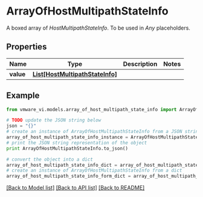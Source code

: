 # ArrayOfHostMultipathStateInfo

A boxed array of *HostMultipathStateInfo*. To be used in *Any* placeholders. 

## Properties
Name | Type | Description | Notes
------------ | ------------- | ------------- | -------------
**value** | [**List[HostMultipathStateInfo]**](HostMultipathStateInfo.md) |  | 

## Example

```python
from vmware_vi.models.array_of_host_multipath_state_info import ArrayOfHostMultipathStateInfo

# TODO update the JSON string below
json = "{}"
# create an instance of ArrayOfHostMultipathStateInfo from a JSON string
array_of_host_multipath_state_info_instance = ArrayOfHostMultipathStateInfo.from_json(json)
# print the JSON string representation of the object
print ArrayOfHostMultipathStateInfo.to_json()

# convert the object into a dict
array_of_host_multipath_state_info_dict = array_of_host_multipath_state_info_instance.to_dict()
# create an instance of ArrayOfHostMultipathStateInfo from a dict
array_of_host_multipath_state_info_form_dict = array_of_host_multipath_state_info.from_dict(array_of_host_multipath_state_info_dict)
```
[[Back to Model list]](../README.md#documentation-for-models) [[Back to API list]](../README.md#documentation-for-api-endpoints) [[Back to README]](../README.md)


